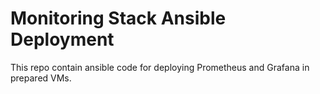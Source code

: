 # Monitoring Stack Ansible Deployment

This repo contain ansible code for deploying Prometheus and Grafana in prepared VMs.
